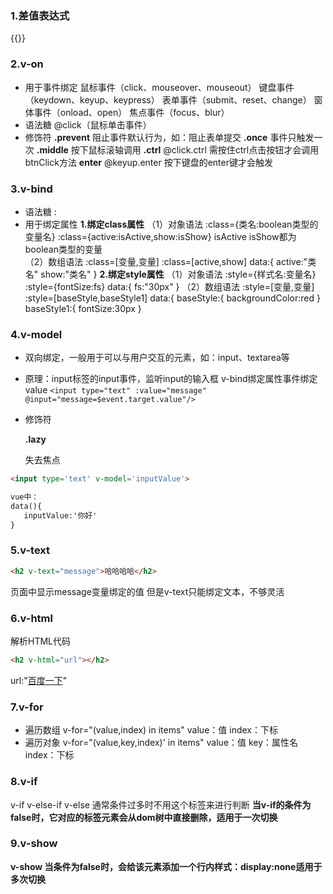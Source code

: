 ### 1.差值表达式
{{}}
### 2.v-on
* 用于事件绑定
  鼠标事件（click、mouseover、mouseout）
  键盘事件（keydown、keyup、keypress）
  表单事件（submit、reset、change）
  窗体事件（onload、open）
  焦点事件（focus、blur）
* 语法糖
  @click（鼠标单击事件）
* 修饰符
  **.prevent**
  阻止事件默认行为，如：阻止表单提交
  **.once**
  事件只触发一次
  **.middle**
  按下鼠标滚轴调用
  **.ctrl**
   @click.ctrl
  需按住ctrl点击按钮才会调用btnClick方法
  **enter**
  @keyup.enter
  按下键盘的enter键才会触发  
### 3.v-bind
* 语法糖
  :
* 用于绑定属性
  **1.绑定class属性**
    （1）对象语法
         :class={类名:boolean类型的变量名}
         :class={active:isActive,show:isShow}
         isActive isShow都为boolean类型的变量      
    （2）数组语法
         :class=[变量,变量]
         :class=[active,show]
         data:{
         active:"类名"
         show:"类名"
         }
 **2.绑定style属性**
     （1）对象语法
         :style={样式名:变量名}
         :style={fontSize:fs}
         data:{
         fs:"30px"
         }
     （2）数组语法
         :style=[变量,变量]
         :style=[baseStyle,baseStyle1]
         data:{
         baseStyle:{
         backgroundColor:red
         }
         baseStyle1:{
         fontSize:30px
         }
### 4.v-model
* 双向绑定，一般用于可以与用户交互的元素，如：input、textarea等

* 原理：input标签的input事件，监听input的输入框
          v-bind绑定属性事件绑定value
  `<input type="text" :value="message" @input="message=$event.target.value"/> `
  
* 修饰符
      
  **.lazy**
  
  失去焦点
```html
<input type='text' v-model='inputValue'>

vue中：
data(){
   inputValue:'你好'
}
```



### 5.v-text

```html
<h2 v-text="message">哈哈哈哈</h2>
```

页面中显示message变量绑定的值
但是v-text只能绑定文本，不够灵活

### 6.v-html

解析HTML代码

```html
<h2 v-html="url"></h2>
```

url:"<a href='http://www.baidu.com'>百度一下</a>"


### 7.v-for
* 遍历数组
  v-for="(value,index) in items" 
  value：值
  index：下标
* 遍历对象
  v-for="(value,key,index)' in items"
  value：值
  key：属性名
  index：下标
### 8.v-if
v-if v-else-if v-else
通常条件过多时不用这个标签来进行判断
**当v-if的条件为false时，它对应的标签元素会从dom树中直接删除，适用于一次切换**
### 9.v-show
**v-show 当条件为false时，会给该元素添加一个行内样式：display:none适用于多次切换**













